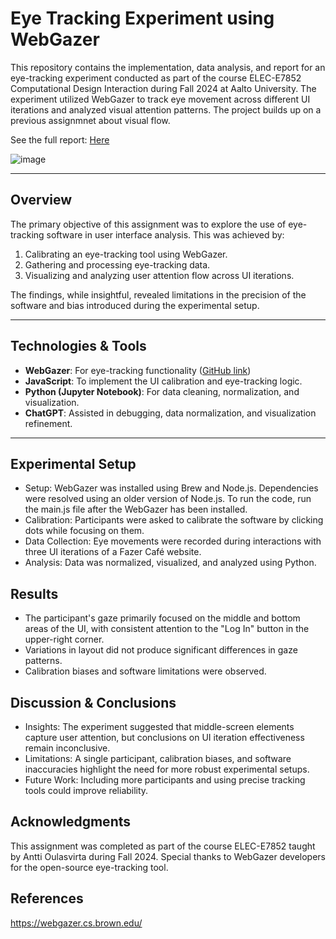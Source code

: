# Eye Tracking Experiment using WebGazer

This repository contains the implementation, data analysis, and report for an eye-tracking experiment conducted as part of the course ELEC-E7852 Computational Design Interaction during Fall 2024 at Aalto University. The experiment utilized WebGazer to track eye movement across different UI iterations and analyzed visual attention patterns. The project builds up on a previous assignmnet about visual flow.

See the full report: [Here](/report.pdf)

![image](https://github.com/user-attachments/assets/af7f8bbc-3225-46be-a859-be84be3a5acb)


---

## Overview

The primary objective of this assignment was to explore the use of eye-tracking software in user interface analysis. This was achieved by:

1. Calibrating an eye-tracking tool using WebGazer.
2. Gathering and processing eye-tracking data.
3. Visualizing and analyzing user attention flow across UI iterations.

The findings, while insightful, revealed limitations in the precision of the software and bias introduced during the experimental setup.

---

## Technologies & Tools

- **WebGazer**: For eye-tracking functionality ([GitHub link](https://github.com/brownhci/WebGazer))
- **JavaScript**: To implement the UI calibration and eye-tracking logic.
- **Python (Jupyter Notebook)**: For data cleaning, normalization, and visualization.
- **ChatGPT**: Assisted in debugging, data normalization, and visualization refinement.

---
## Experimental Setup
- Setup: WebGazer was installed using Brew and Node.js. Dependencies were resolved using an older version of Node.js. To run the code, run the main.js file after the WebGazer has been installed.
- Calibration: Participants were asked to calibrate the software by clicking dots while focusing on them.
- Data Collection: Eye movements were recorded during interactions with three UI iterations of a Fazer Café website.
- Analysis: Data was normalized, visualized, and analyzed using Python.

## Results
- The participant's gaze primarily focused on the middle and bottom areas of the UI, with consistent attention to the "Log In" button in the upper-right corner.
- Variations in layout did not produce significant differences in gaze patterns.
- Calibration biases and software limitations were observed.

## Discussion & Conclusions
- Insights: The experiment suggested that middle-screen elements capture user attention, but conclusions on UI iteration effectiveness remain inconclusive.
- Limitations: A single participant, calibration biases, and software inaccuracies highlight the need for more robust experimental setups.
- Future Work: Including more participants and using precise tracking tools could improve reliability.

## Acknowledgments
This assignment was completed as part of the course ELEC-E7852 taught by Antti Oulasvirta during Fall 2024. Special thanks to WebGazer developers for the open-source eye-tracking tool.

## References
https://webgazer.cs.brown.edu/
